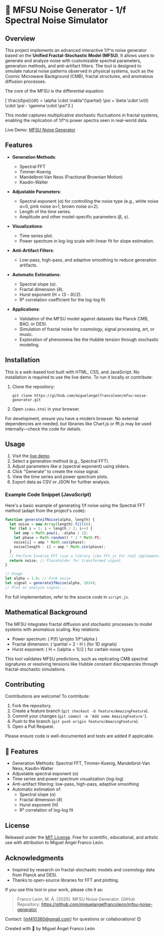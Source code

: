 # 🌌 MFSU Noise Generator - 1/f Spectral Noise Simulator

## Overview

This project implements an advanced interactive 1/f^α noise generator based on the **Unified Fractal-Stochastic Model (MFSU)**. It allows users to generate and analyze noise with customizable spectral parameters, generation methods, and anti-artifact filters. The tool is designed to simulate natural noise patterns observed in physical systems, such as the Cosmic Microwave Background (CMB), fractal structures, and anomalous diffusion processes.

The core of the MFSU is the differential equation:

\[ \frac{d\psi}{dt} = \alpha \cdot \nabla^{\partial} \psi + \beta \cdot \xi(t) \cdot \psi - \gamma \cdot \psi^3 \]

This model captures multiplicative stochastic fluctuations in fractal systems, enabling the replication of 1/f^α power spectra seen in real-world data.

Live Demo: [MFSU Noise Generator](https://miguelangelfrancoleon.github.io/mfsu-noise-generator/)

## Features

- **Generation Methods**:
  - Spectral FFT
  - Timmer-Koenig
  - Mandelbrot-Van Ness (Fractional Brownian Motion)
  - Kasdin-Walter

- **Adjustable Parameters**:
  - Spectral exponent (α) for controlling the noise type (e.g., white noise α=0, pink noise α=1, brown noise α=2).
  - Length of the time series.
  - Amplitude and other model-specific parameters (β, γ).

- **Visualizations**:
  - Time series plot.
  - Power spectrum in log-log scale with linear fit for slope estimation.

- **Anti-Artifact Filters**:
  - Low-pass, high-pass, and adaptive smoothing to reduce generation artifacts.

- **Automatic Estimations**:
  - Spectral slope (α).
  - Fractal dimension (∂).
  - Hurst exponent (H = (3 - ∂)/2).
  - R² correlation coefficient for the log-log fit.

- **Applications**:
  - Validation of the MFSU model against datasets like Planck CMB, BAO, or DESI.
  - Simulation of fractal noise for cosmology, signal processing, art, or music.
  - Exploration of phenomena like the Hubble tension through stochastic modeling.

## Installation

This is a web-based tool built with HTML, CSS, and JavaScript. No installation is required to use the live demo. To run it locally or contribute:

1. Clone the repository:
   ```
   git clone https://github.com/miguelangelfrancoleon/mfsu-noise-generator.git
   ```

2. Open `index.html` in your browser.

For development, ensure you have a modern browser. No external dependencies are needed, but libraries like Chart.js or fft.js may be used internally—check the code for details.

## Usage

1. Visit the [live demo](https://miguelangelfrancoleon.github.io/mfsu-noise-generator/).
2. Select a generation method (e.g., Spectral FFT).
3. Adjust parameters like α (spectral exponent) using sliders.
4. Click "Generate" to create the noise signal.
5. View the time series and power spectrum plots.
6. Export data as CSV or JSON for further analysis.

### Example Code Snippet (JavaScript)

Here's a basic example of generating 1/f noise using the Spectral FFT method (adapt from the project's code):

```javascript
function generate1fNoise(alpha, length) {
  let noise = new Array(length).fill(0);
  for (let i = 1; i < length / 2; i++) {
    let amp = Math.pow(i, -alpha / 2);
    let phase = Math.random() * 2 * Math.PI;
    noise[i] = amp * Math.cos(phase);
    noise[length - i] = amp * Math.sin(phase);
  }
  // Perform Inverse FFT (use a library like fft.js for real implementation)
  return noise; // Placeholder for transformed signal
}

// Usage
let alpha = 1.0; // Pink noise
let signal = generate1fNoise(alpha, 1024);
// Plot or analyze signal...
```

For full implementation, refer to the source code in `script.js`.

## Mathematical Background

The MFSU integrates fractal diffusion and stochastic processes to model systems with anomalous scaling. Key relations:
- Power spectrum: \( P(f) \propto 1/f^\alpha \)
- Fractal dimension: \( \partial = 2 - H \) (for 1D signals)
- Hurst exponent: \( H = (\alpha + 1)/2 \) for certain noise types

This tool validates MFSU predictions, such as replicating CMB spectral signatures or resolving tensions like Hubble constant discrepancies through fractal-stochastic simulations.

## Contributing

Contributions are welcome! To contribute:
1. Fork the repository.
2. Create a feature branch (`git checkout -b feature/AmazingFeature`).
3. Commit your changes (`git commit -m 'Add some AmazingFeature'`).
4. Push to the branch (`git push origin feature/AmazingFeature`).
5. Open a Pull Request.

Please ensure code is well-documented and tests are added if applicable.


## 🔧 Features

- Generation Methods: Spectral FFT, Timmer-Koenig, Mandelbrot-Van Ness, Kasdin-Walter
- Adjustable spectral exponent (α)
- Time series and power spectrum visualization (log-log)
- Anti-artifact filtering: low-pass, high-pass, adaptive smoothing
- Automatic estimation of:
  - Spectral slope (α)
  - Fractal dimension (∂)
  - Hurst exponent (H)
  - R² correlation of log-log fit

## License

Released under the [MIT License](LICENSE). Free for scientific, educational, and artistic use with attribution to Miguel Ángel Franco León.

## Acknowledgments

- Inspired by research on fractal-stochastic models and cosmology data from Planck and DESI.
- Thanks to open-source libraries for FFT and plotting.

If you use this tool in your work, please cite it as:
> Franco León, M. Á. (2025). MFSU Noise Generator. GitHub Repository: https://github.com/miguelangelfrancoleon/mfsu-noise-generator

Contact: [mf410360@gmail.com] for questions or collaborations! 😊


Created with 💙 by Miguel Ángel Franco León  
